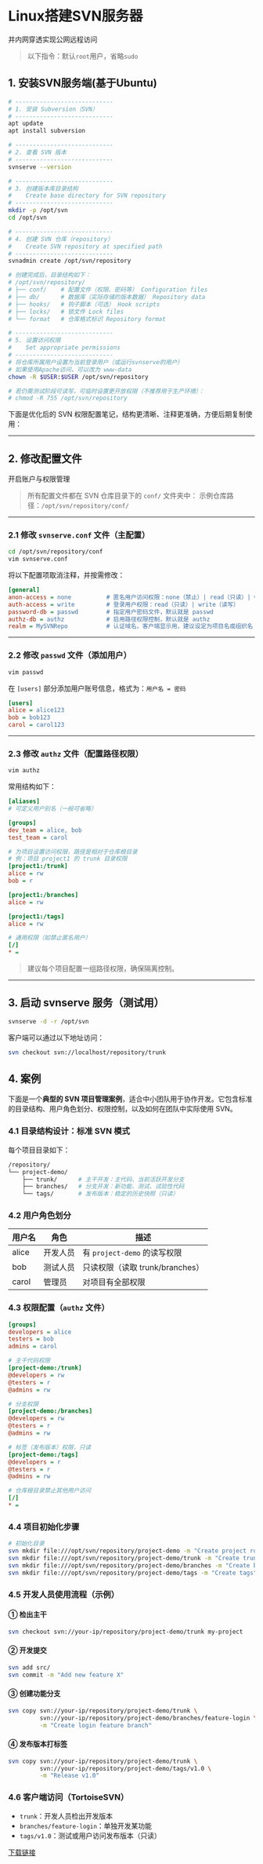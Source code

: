 # Linux搭建SVN服务器

并内网穿透实现公网远程访问

> 以下指令：默认`root`用户，省略`sudo`

## 1. 安装SVN服务端(基于Ubuntu)

```bash
# ----------------------------
# 1. 安装 Subversion（SVN）
# ----------------------------
apt update
apt install subversion

# ----------------------------
# 2. 查看 SVN 版本
# ----------------------------
svnserve --version

# ----------------------------
# 3. 创建版本库目录结构
#    Create base directory for SVN repository
# ----------------------------
mkdir -p /opt/svn
cd /opt/svn

# ----------------------------
# 4. 创建 SVN 仓库（repository）
#    Create SVN repository at specified path
# ----------------------------
svnadmin create /opt/svn/repository

# 创建完成后，目录结构如下：
# /opt/svn/repository/
# ├── conf/    # 配置文件（权限、密码等） Configuration files
# ├── db/      # 数据库（实际存储的版本数据） Repository data
# ├── hooks/   # 钩子脚本（可选） Hook scripts
# ├── locks/   # 锁文件 Lock files
# └── format   # 仓库格式标识 Repository format

# ----------------------------
# 5. 设置访问权限
#    Set appropriate permissions
# ----------------------------
# 将仓库所属用户设置为当前登录用户（或运行svnserve的用户）
# 如果使用Apache访问，可以改为 www-data
chown -R $USER:$USER /opt/svn/repository

# 若仍需测试阶段可读写，可临时设置更开放权限（不推荐用于生产环境）：
# chmod -R 755 /opt/svn/repository
```

下面是优化后的 SVN 权限配置笔记，结构更清晰、注释更准确，方便后期复制使用：

------

## 2. 修改配置文件

开启账户与权限管理

> 所有配置文件都在 SVN 仓库目录下的 `conf/` 文件夹中：
>  示例仓库路径：`/opt/svn/repository/conf/`

------

### 2.1 修改 `svnserve.conf` 文件（主配置）

```bash
cd /opt/svn/repository/conf
vim svnserve.conf
```

将以下配置项取消注释，并按需修改：

```ini
[general]
anon-access = none          # 匿名用户访问权限：none（禁止）| read（只读）| write（读写）
auth-access = write         # 登录用户权限：read（只读）| write（读写）
password-db = passwd        # 指定用户密码文件，默认就是 passwd
authz-db = authz            # 启用路径权限控制，默认就是 authz
realm = MySVNRepo           # 认证域名，客户端显示用，建议设定为项目名或组织名
```

------

### 2.2 修改 `passwd` 文件（添加用户）

```bash
vim passwd
```

在 `[users]` 部分添加用户账号信息，格式为：`用户名 = 密码`

```ini
[users]
alice = alice123
bob = bob123
carol = carol123
```

------

### 2.3 修改 `authz` 文件（配置路径权限）

```bash
vim authz
```

常用结构如下：

```ini
[aliases]
# 可定义用户别名（一般可省略）

[groups]
dev_team = alice, bob
test_team = carol

# 为项目设置访问权限，路径是相对于仓库根目录
# 例：项目 project1 的 trunk 目录权限
[project1:/trunk]
alice = rw
bob = r

[project1:/branches]
alice = rw

[project1:/tags]
alice = rw

# 通用权限（如禁止匿名用户）
[/]
* =
```

> 建议每个项目配置一组路径权限，确保隔离控制。

------

## 3. 启动 svnserve 服务（测试用）

```bash
svnserve -d -r /opt/svn
```

客户端可以通过以下地址访问：

```bash
svn checkout svn://localhost/repository/trunk
```

## 4. 案例

下面是一个**典型的 SVN 项目管理案例**，适合中小团队用于协作开发。它包含标准的目录结构、用户角色划分、权限控制，以及如何在团队中实际使用 SVN。

### 4.1 目录结构设计：标准 SVN 模式

每个项目目录如下：

```bash
/repository/
└── project-demo/
    ├── trunk/      # 主干开发：主代码、当前活跃开发分支
    ├── branches/   # 分支开发：新功能、测试、试验性代码
    └── tags/       # 发布版本：稳定的历史快照（只读）
```

### 4.2 用户角色划分

| 用户名 | 角色     | 描述                            |
| ------ | -------- | ------------------------------- |
| alice  | 开发人员 | 有 `project-demo` 的读写权限    |
| bob    | 测试人员 | 只读权限（读取 trunk/branches） |
| carol  | 管理员   | 对项目有全部权限                |

### 4.3 权限配置（`authz` 文件）

```ini
[groups]
developers = alice
testers = bob
admins = carol

# 主干代码权限
[project-demo:/trunk]
@developers = rw
@testers = r
@admins = rw

# 分支权限
[project-demo:/branches]
@developers = rw
@testers = r
@admins = rw

# 标签（发布版本）权限，只读
[project-demo:/tags]
@developers = r
@testers = r
@admins = rw

# 仓库根目录禁止其他用户访问
[/]
* =
```

### 4.4 项目初始化步骤

```bash
# 初始化目录
svn mkdir file:///opt/svn/repository/project-demo -m "Create project root"
svn mkdir file:///opt/svn/repository/project-demo/trunk -m "Create trunk"
svn mkdir file:///opt/svn/repository/project-demo/branches -m "Create branches"
svn mkdir file:///opt/svn/repository/project-demo/tags -m "Create tags"
```

### 4.5 开发人员使用流程（示例）

#### ① 检出主干

```bash
svn checkout svn://your-ip/repository/project-demo/trunk my-project
```

#### ② 开发提交

```bash
svn add src/
svn commit -m "Add new feature X"
```

#### ③ 创建功能分支

```bash
svn copy svn://your-ip/repository/project-demo/trunk \
         svn://your-ip/repository/project-demo/branches/feature-login \
         -m "Create login feature branch"
```

#### ④ 发布版本打标签

```bash
svn copy svn://your-ip/repository/project-demo/trunk \
         svn://your-ip/repository/project-demo/tags/v1.0 \
         -m "Release v1.0"
```

### 4.6 客户端访问（TortoiseSVN）

- `trunk`：开发人员检出开发版本
- `branches/feature-login`：单独开发某功能
- `tags/v1.0`：测试或用户访问发布版本（只读）

[下载链接](https://tortoisesvn.net/downloads.zh.html)